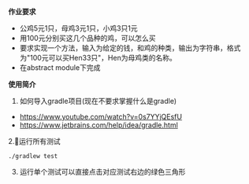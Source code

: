 **作业要求**
* 公鸡5元1只，母鸡3元1只，小鸡3只1元
* 用100元分别买这几个品种的鸡，可以怎么买
* 要求实现一个方法，输入为给定的钱，和鸡的种类，输出为字符串，格式为"100元可以买Hen33只"，Hen为母鸡类的名称。
* 在abstract module下完成

**使用简介**  
1. 如何导入gradle项目(现在不要求掌握什么是gradle)
- https://www.youtube.com/watch?v=0s7YYjQEsfU
- https://www.jetbrains.com/help/idea/gradle.html

2.运行所有测试  
```
./gradlew test
```
3. 运行单个测试可以直接点击对应测试右边的绿色三角形
